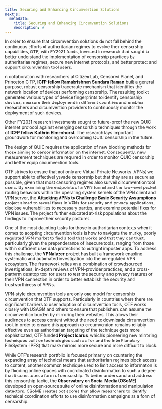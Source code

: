 ```yaml
---
title: Securing and Enhancing Circumvention Solutions
nextjs:
  metadata:
    title: Securing and Enhancing Circumvention Solutions
    description: #
---
```


In order to ensure that circumvention solutions do not fall behind the continuous efforts of authoritarian regimes to evolve their censorship capabilities, OTF, with FY2021 funds, invested in research that sought to better understand the implementation of censorship practices by authoritarian regimes, secure new internet protocols, and better protect and support circumvention tool users.

n collaboration with researchers at Citizen Lab, Censored Planet, and Princeton CITP, **ICFP fellow Ramakrishnan Sundara Raman** built a general purpose, robust censorship traceroute mechanism that identifies the network location of devices performing censorship. The resulting toolkit generates various types of device fingerprints to identify censorship devices, measure their deployment in different countries and enables researchers and circumvention providers to continuously monitor the deployment of such devices.

Other FY2021 research investments sought to future-proof the new QUIC internet protocol against emerging censorship techniques through the work of **ICFP fellow Kathrin Elmenhorst**. The research lays important groundwork for monitoring and overcoming QUIC censorship in the future.

The design of QUIC requires the application of new blocking methods for those aiming to censor information on the internet. Consequently, new measurement techniques are required in order to monitor QUIC censorship and better equip circumvention tools.

OTF strives to ensure that not only are Virtual Private Networks (VPNs) we support able to effectivel yevade censorship but that they are as secure as possible, given that most censoring regimes also surveil circumvention tool users. By examining the endpoints of a VPN tunnel and the low-level packet routing behaviors within the operating system kernels of the VPN client and VPN server, the **Attacking VPNs to Challenge Basic Security Assumptions** project aimed to reveal flaws in VPNs for security and privacy applications, disclose vulnerabilities to necessary parties, and examine potential fixes for VPN issues. The project further educated at-risk populations about the findings to improve their security postures.

One of the most daunting tasks for those in authoritarian contexts when it comes to adopting circumvention tools is how to navigate the murky, poorly regulated VPN market to find a tool that works and that they can trust, particularly given the preponderance of insecure tools, ranging from those within sufficient user data protections to outright imposter apps. To address this challenge, the **VPNalyzer** project has built a framework enabling systematic and automated investigation into the unregulated VPN ecosystem. The framework relies on a combination of crowdsourced investigations, in-depth reviews of VPN-provider practices, and a cross-platform desktop tool for users to test the security and privacy features of their VPN connection in order to better establish the security and trustworthiness of VPNs.

VPN-style circumvention tools are only one model for censorship circumvention that OTF supports. Particularly in countries where there are significant barriers to user adoption of circumvention tools, OTF works closely with USAGM and others to ensure that publishers can assume the circumvention burden by mirroring their websites. This allows their audiences to access content without the need to downloada circumvention tool. In order to ensure this approach to circumvention remains reliably effective even as authoritarian targeting of the technique gets more sophisticated, OTF funded **Project Icarus**, whichis pioneering new mirroring techniques built on technologies such as Tor and the InterPlanetary FileSystem (IPFS) that make mirrors more secure and more difficult to block.

While OTF’s research portfolio is focused primarily on countering the expanding array of technical means that authoritarian regimes block access to content, another common technique used to limit access to information is by flooding online spaces with coordinated disinformation to such a degree that it constitutes a form of censorship. To better understand and address this censorship tactic, the **Observatory on Social Media (OSoME)** developed an open-source suite of online disinformation and manipulation detectors. OSoME creates bot scores that allow researchers to identify technical coordination efforts to use disinformation campaigns as a form of censorship.